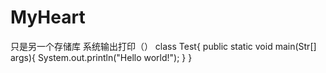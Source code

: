 # MyHeart
只是另一个存储库
系统输出打印（）
class Test{
  public static void main(Str[] args){
    System.out.println("Hello world!");
  }
}
